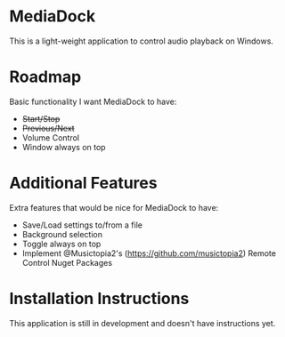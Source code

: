# MediaDock
This is a light-weight application to control audio playback on Windows.

# Roadmap
Basic functionality I want MediaDock to have:
* ~~Start/Stop~~
* ~~Previous/Next~~
* Volume Control
* Window always on top

# Additional Features
Extra features that would be nice for MediaDock to have:
* Save/Load settings to/from a file
* Background selection
* Toggle always on top
* Implement @Musictopia2's (https://github.com/musictopia2) Remote Control Nuget Packages

# Installation Instructions
This application is still in development and doesn't have instructions yet.
